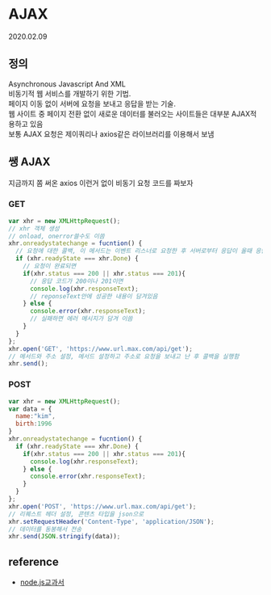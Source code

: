 # AJAX
2020.02.09  

## 정의
Asynchronous Javascript And XML  
비동기적 웹 서비스를 개발하기 위한 기법.  
페이지 이동 없이 서버에 요청을 보내고 응답을 받는 기술.  
웹 사이트 중 페이지 전환 없이 새로운 데이터를 불러오는 사이트들은 대부분 AJAX적용하고 있음  
보통 AJAX 요청은 제이쿼리나 axios같은 라이브러리를 이용해서 보냄  

## 쌩 AJAX
지금까지 쫌 써온 axios 이런거 없이 비동기 요청 코드를 짜보자  

### GET
```javascript
var xhr = new XMLHttpRequest();
// xhr 객체 생성
// onload, onerror쓸수도 이씀
xhr.onreadystatechange = fucntion() {
  // 요청에 대한 콜백, 이 메서드는 이벤트 리스너로 요청한 후 서버로부터 응답이 올때 응답을 받을 수 있음
  if (xhr.readyState === xhr.Done) {
    // 요청이 완료되면
    if(xhr.status === 200 || xhr.status === 201){
      // 응답 코드가 200이나 201이면
      console.log(xhr.responseText);
      // reponseText안에 성공한 내용이 담겨있음
    } else {
      console.error(xhr.responseText);
      // 실패하면 에러 메시지가 담겨 이씀
    }
  }
};
xhr.open('GET', 'https://www.url.max.com/api/get');
// 메서드와 주소 설정, 메서드 설정하고 주소로 요청을 보내고 난 후 콜백을 실행함
xhr.send();
```

### POST
```javascript
var xhr = new XMLHttpRequest();
var data = {
  name:"kim",
  birth:1996
}
xhr.onreadystatechange = fucntion() {
  if (xhr.readyState === xhr.Done) {
    if(xhr.status === 200 || xhr.status === 201){
      console.log(xhr.responseText);
    } else {
      console.error(xhr.responseText);
    }
  }
};
xhr.open('POST', 'https://www.url.max.com/api/get');
// 리퀘스트 헤더 설정, 콘텐츠 타입을 json으로
xhr.setRequestHeader('Content-Type', 'application/JSON');
// 데이터를 동봉해서 전송
xhr.send(JSON.stringify(data));
```
## reference
- [node.js교과서](http://www.yes24.com/Product/Goods/62597864)
